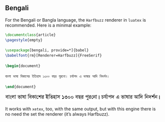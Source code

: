 ## Bengali

For the Bengali or Bangla language, the `Harfbuzz` renderer in `luatex`
is recommended. Here is a minimal example:
```tex
\documentclass{article}
\pagestyle{empty}

\usepackage[bengali, provide=*]{babel}
\babelfont{rm}[Renderer=Harfbuzz]{FreeSerif}

\begin{document}

বাংলা ভাষা বিকাশের ইতিহাস ১৩০০ বছর পুরনো। চর্যাপদ এ ভাষার আদি নিদর্শন।

\end{document}
```
![](../media/bengali-sample-luatex.png)

It works with `xetex`, too, with the same output, but with this engine
there is no need the set the renderer (it’s always Harfbuzz).


